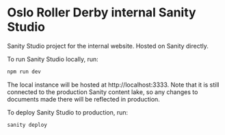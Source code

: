 # Oslo Roller Derby internal Sanity Studio

Sanity Studio project for the internal website. Hosted on Sanity directly.

To run Sanity Studio locally, run:

```bash
npm run dev
```

The local instance will be hosted at http://localhost:3333. Note that it is still connected to the production Sanity content lake, so any changes to documents made there will be reflected in production.

To deploy Sanity Studio to production, run:

```bash
sanity deploy
```
